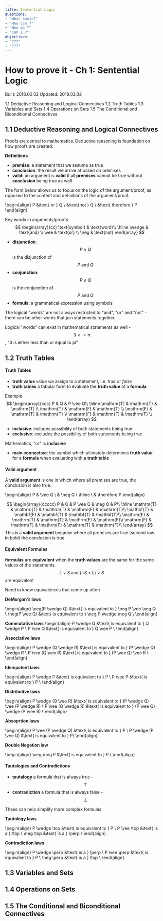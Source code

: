 ```yaml
---
title: Sentential Logic
questions:
- "What basic?"
- "How can ?"
- "How do ?"
- "Can I ?"
objectives:
- "???"
- "???"
---
```

# How to prove it - Ch 1: Sentential Logic

Built: 2018.03.02
Updated: 2018.03.02

1.1 Deductive Reasoning and Logical Connectives
1.2 Truth Tables
1.3 Variables and Sets
1.4 Operations on Sets
1.5 The Conditional and Biconditional Connectives

## 1.1 Deductive Reasoning and Logical Connectives

Proofs are central to mathematics. Deductive reasoning is foundation on how proofs are created.

**Definitions**
- **premise**: a statement that we assume as true 
- **conclusion**: the result we arrive at based on premises
- **valid**: an argument is **valid** if all **premises** cannot be true without **conclusion** being true as well

The form below allows us to focus on the logic of the argument/proof, as opposed to the content and definitions of the argument/proof.


\begin{align}
P &\text{ or } Q \\
  &\text{not } Q  \\
  &\text{ therefore } P 
\end{align}


Key words in arguments/proofs
$$
\begin{array}{cc}
\text{symbol} & \text{word}\\
\hline
\wedge & \text{and} \\
\vee & \text{or} \\
\neg & \text{not}
\end{array}
$$
- **disjunction**: $$P \vee Q$$ is the disjunction of $$P \text{ and } Q$$
- **conjunction**: $$P \wedge Q$$ is the conjunction of $$P \text{ and } Q$$
- **formula**: a grammatical expression using symbols

The logical "words" are not always restricted to "and", "or" and "not" - there can be other words that join statements together.

Logical "words" can exist in mathematical statements as well - $$3 <= \pi$$, "3 is either less than or equal to pi"


## 1.2 Truth Tables

#### Truth Tables
- **truth value** value we assign to a statement, i.e. *true* or *false*
- **truth tables** a tabular form to evaluate the **truth value** of a **formula**

Example
$$
\begin{array}{ccc}
P & Q & P \vee Q\\
\hline
\mathrm{T} & \mathrm{T} & \mathrm{T} \\
\mathrm{T} & \mathrm{F} & \mathrm{T} \\
\mathrm{F} & \mathrm{T} & \mathrm{T} \\
\mathrm{F} & \mathrm{F} & \mathrm{F} \\
\end{array}
$$
- **inclusive**: includes possibility of both statements being true
- **exclusive**: excludes the possibility of both statements being true

Mathematics, "or" is **inclusive**

- **main connective**: the symbol which ultimately determines **truth value** for a **formula** when evaluating with a **truth table**


#### Valid argument
A **valid argument** is one in which where all premises are true, the conclusion is also true.

\begin{align}
P & \vee Q \\
& \neg Q \\
\hline \\
& \therefore P 
\end{align}

$$
\begin{array}{ccccc}
P & Q & P \vee Q & \neg Q & P\\
\hline
\mathrm{T} & \mathrm{T} & \mathrm{T} & \mathrm{F} & \mathrm{T}\\
\mathbf{T} & \mathbf{F} & \mathbf{T} & \mathbf{T} & \mathbf{T}\\
\mathrm{F} & \mathrm{T} & \mathrm{T} & \mathrm{F} & \mathrm{F}\\
\mathrm{F} & \mathrm{F} & \mathrm{F} & \mathrm{T} & \mathrm{F}\\
\end{array}
$$
This is a **valid argument** because where all premises are true (second row in bold) the conclusion is true

#### Equivalent Formulas
**formulas** are **equivalent** when the **truth values** are the same for the same values of the statements. $$L \vee S \text{ and } (\neg S \wedge L) \vee S$$ are equivalent

Need to know equivalences that come up often

**DeMorgan's laws**

\begin{align}
\neg(P \wedge Q) &\text{ is equivalent to } \neg P \vee \neg Q \\
\neg(P \vee Q) &\text{ is equivalent to } \neg P \wedge \neg Q \\
\end{align}

**Commutative laws**
\begin{align}
P \wedge Q &\text{ is equivalent to } Q \wedge P \\
P \vee Q &\text{ is equivalent to } Q \vee P \\
\end{align}


**Associative laws**

\begin{align}
P \wedge (Q \wedge R) &\text{ is equivalent to } (P \wedge Q) \wedge R \\
P \vee (Q \vee R) &\text{ is equivalent to } (P \vee Q) \vee R \\
\end{align}


**Idempotent laws**

\begin{align}
P \wedge P &\text{ is equivalent to } P \\
P \vee P &\text{ is equivalent to } P  \\
\end{align}


**Distributive laws**

\begin{align}
P \wedge (Q \vee R) &\text{ is equivalent to } (P \wedge Q) \vee (P \wedge R) \\
P \vee (Q \wedge R) &\text{ is equivalent to } (P \vee Q) \wedge (P \vee R) \\
\end{align}


**Absoprtion laws**

\begin{align}
P \vee (P \wedge Q) &\text{ is equivalent to } P \\
P \wedge (P \vee Q) &\text{ is equivalent to } P\\
\end{align}


**Double Negation law**

\begin{align}
\neg \neg P &\text{ is equivalent to } P \\
\end{align}


#### Tautalogies and Contradictions
- **tautalogy** a formula that is always true - $$\top$$
- **contradiction** a formula that is always false - $$\perp$$

These can help simplify more complex formulas

**Tautology laws**

\begin{align}
P \wedge \top &\text{ is equivalent to } P \\
P \vee \top &\text{ is a } \top \\
\neg \top &\text{ is a } \perp \\
\end{align}


**Contradiction laws**

\begin{align}
P \wedge \perp &\text{ is a } \perp \\
P \vee \perp &\text{ is equivalent to } P \\
\neg \perp &\text{ is a } \top \\
\end{align}




## 1.3 Variables and Sets
## 1.4 Operations on Sets
## 1.5 The Conditional and Biconditional Connectives